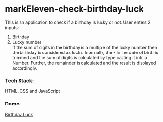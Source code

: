 # markEleven-check-birthday-luck

This is an application to check if a birthday is lucky or not. User enters 2 inputs:
1. Birthday
2. Lucky number\
If the sum of digits in the birthday is a multiple of the lucky number then the birthday is considered as lucky. 
Internally, the ***-*** in the date of birth is trimmed and the sum of digits is calculated by type casting it into a Number. Further, the remainder is calculated
and the result is displayed accordingly.


### Tech Stack: 
HTML, CSS and JavaScript

### Demo:
[Birthday Luck](https://replit.com/@GauthamKamath/LuckyNumber-ex0??embed=1&output=1)
